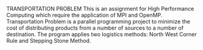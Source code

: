 TRANSPORTATION PROBLEM
This is an assignment for High Performance Computing which require the application of MPI and OpenMP. Transportation Problem is a parallel programming project to minimize the cost of distributing products from a number of sources to a number of destination. The program applies two logistics methods: North West Corner Rule and Stepping Stone Method.
